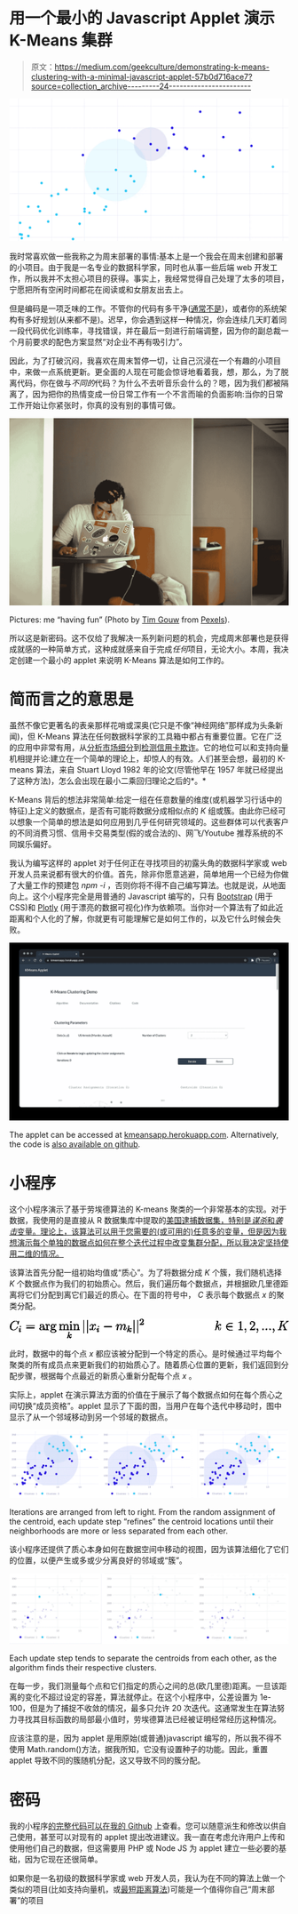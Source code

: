 # 用一个最小的 Javascript Applet 演示 K-Means 集群

> 原文：<https://medium.com/geekculture/demonstrating-k-means-clustering-with-a-minimal-javascript-applet-57b0d716ace7?source=collection_archive---------24----------------------->

![](img/2093bea79659f6b4199d18f26cf529e1.png)

我时常喜欢做一些我称之为周末部署的事情:基本上是一个我会在周末创建和部署的小项目。由于我是一名专业的数据科学家，同时也从事一些后端 web 开发工作，所以我并不太担心项目的获得。事实上，我经常觉得自己处理了太多的项目，宁愿把所有空闲时间都花在阅读或和女朋友出去上。

但是编码是一项乏味的工作。不管你的代码有多干净([通常不是](https://javascript.plainenglish.io/writing-clean-code-is-a-myth-ca2637e1ba4d))，或者你的系统架构有多好规划(从来都不是)。迟早，你会遇到这样一种情况，你会连续几天盯着同一段代码优化训练率，寻找错误，并在最后一刻进行前端调整，因为你的副总裁一个月前要求的配色方案显然“对企业不再有吸引力”。

因此，为了打破沉闷，我喜欢在周末暂停一切，让自己沉浸在一个有趣的小项目中，来做一点系统更新。更全面的人现在可能会惊讶地看着我，想，那么，为了脱离代码，你在做与*不同的*代码？为什么不去听音乐会什么的？嗯，因为我们都被隔离了，因为把你的热情变成一份日常工作有一个不言而喻的负面影响:当你的日常工作开始让你紧张时，你真的没有别的事情可做。

![](img/1c392e49b663058929fb377602008a7e.png)

Pictures: me “having fun” (Photo by [Tim Gouw](https://www.pexels.com/@punttim?utm_content=attributionCopyText&utm_medium=referral&utm_source=pexels) from [Pexels](https://www.pexels.com/photo/man-in-white-shirt-using-macbook-pro-52608/?utm_content=attributionCopyText&utm_medium=referral&utm_source=pexels)).

所以这是新密码。这不仅给了我解决一系列新问题的机会，完成周末部署也是获得成就感的一种简单方式，这种成就感来自于完成*任何*项目，无论大小。本周，我决定创建一个最小的 applet 来说明 K-Means 算法是如何工作的。

# 简而言之的意思是

虽然不像它更著名的表亲那样花哨或深奥(它只是不像“神经网络”那样成为头条新闻)，但 K-Means 算法在任何数据科学家的工具箱中都占有重要位置。它在广泛的应用中非常有用，从[分析市场细分](https://towardsdatascience.com/customer-segmentation-using-k-means-clustering-d33964f238c3)到[检测信用卡欺诈](https://link.springer.com/article/10.1007/s10586-018-2118-y)。它的地位可以和支持向量机相提并论:建立在一个简单的理论上，却惊人的有效。人们甚至会想，最初的 K-means 算法，来自 Stuart Lloyd 1982 年的论文(尽管他早在 1957 年就已经提出了这种方法)，怎么会出现在最小二乘回归理论之后的*。*

K-Means 背后的想法非常简单:给定一组在任意数量的维度(或机器学习行话中的特征)上定义的数据点，是否有可能将数据分成相似点的 *K* 组或簇。由此你已经可以想象一个简单的想法是如何应用到几乎任何研究领域的。这些群体可以代表客户的不同消费习惯、信用卡交易类型(假的或合法的)、网飞/Youtube 推荐系统的不同娱乐偏好。

我认为编写这样的 applet 对于任何正在寻找项目的初露头角的数据科学家或 web 开发人员来说都有很大的价值。首先，除非你愿意逃避，简单地用一个已经为你做了大量工作的预建包 *npm -i* ，否则你将不得不自己编写算法。也就是说，从地面向上。这个小程序完全是用普通的 Javascript 编写的，只有 [Bootstrap](https://getbootstrap.com/) (用于 CSS)和 [Plotly](https://plotly.com/) (用于漂亮的数据可视化)作为依赖项。当你对一个算法有了如此近距离和个人化的了解，你就更有可能理解它是如何工作的，以及它什么时候会失败。

![](img/7a348d496d14b092de739bb5dbdaaec3.png)

The applet can be accessed at [kmeansapp.herokuapp.com](https://kmeansapp.herokuapp.com/). Alternatively, the code is [also available on github](https://github.com/dominicdayta/kmeans).

# 小程序

这个小程序演示了基于劳埃德算法的 K-means 聚类的一个非常基本的实现。对于数据，我使用的是直接从 R 数据集库中提取的[美国逮捕数据集，特别是*谋杀*和*袭击*变量。理论上，该算法可以用于您需要的(或可用的)任意多的变量，但是因为我想演示每个单独的数据点如何在整个迭代过程中改变集群分配，所以我决定坚持使用二维的情况。](https://stat.ethz.ch/R-manual/R-patched/library/datasets/html/USArrests.html)

该算法首先分配一组初始均值或“质心”。为了将数据分成 *K* 个簇，我们随机选择 *K* 个数据点作为我们的初始质心。然后，我们遍历每个数据点，并根据欧几里德距离将它们分配到离它们最近的质心。在下面的符号中， *C* 表示每个数据点 *x* 的聚类分配。

![](img/4f4e4587848a059d415d279900d57a7e.png)

此时，数据中的每个点 *x* 都应该被分配到一个特定的质心。是时候通过平均每个聚类的所有成员点来更新我们的初始质心了。随着质心位置的更新，我们返回到分配步骤，根据每个点最近的新质心重新分配每个点 *x* 。

实际上，applet 在演示算法方面的价值在于展示了每个数据点如何在每个质心之间切换“成员资格”。applet 显示了下面的图，当用户在每个迭代中移动时，图中显示了从一个邻域移动到另一个邻域的数据点。

![](img/dcdbe98f37a5d38244ad07aa0fd76031.png)

Iterations are arranged from left to right. From the random assignment of the centroid, each update step “refines” the centroid locations until their neighborhoods are more or less separated from each other.

该小程序还提供了质心本身如何在数据空间中移动的视图，因为该算法细化了它们的位置，以便产生或多或少分离良好的邻域或“簇”。

![](img/ad6326110219484ea2c63ce7110f24a6.png)

Each update step tends to separate the centroids from each other, as the algorithm finds their respective clusters.

在每一步，我们测量每个点和它们指定的质心之间的总(欧几里德)距离。一旦该距离的变化不超过设定的容差，算法就停止。在这个小程序中，公差设置为 1e-100，但是为了捕捉不收敛的情况，最多只允许 20 次迭代。这通常发生在算法努力寻找其目标函数的局部最小值时，劳埃德算法已经被证明经常经历这种情况。

应该注意的是，因为 applet 是用原始(或普通)javascript 编写的，所以我不得不使用 Math.random()方法，据我所知，它没有设置种子的功能。因此，重置 applet 导致不同的簇随机分配，这又导致不同的簇分配。

# 密码

我的小程序[的完整代码可以在我的 Github](https://github.com/dominicdayta/kmeans) 上查看。您可以随意派生和修改以供自己使用，甚至可以对现有的 applet 提出改进建议。我一直在考虑允许用户上传和使用他们自己的数据，但这需要用 PHP 或 Node JS 为 applet 建立一些必要的基础，因为它现在还很简单。

如果你是一名初级的数据科学家或 web 开发人员，我认为在不同的算法上做一个类似的项目(比如支持向量机，或[最短距离算法](/codex/dijkstras-algorithm-16c14151f89c))可能是一个值得你自己“周末部署”的项目